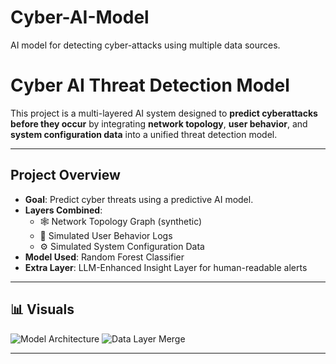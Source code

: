 # Cyber-AI-Model
AI model for detecting cyber-attacks using multiple data sources.

# Cyber AI Threat Detection Model

This project is a multi-layered AI system designed to **predict cyberattacks before they occur** by integrating **network topology**, **user behavior**, and **system configuration data** into a unified threat detection model.

---

##  Project Overview

- **Goal**: Predict cyber threats using a predictive AI model.
- **Layers Combined**:
  - 🕸️ Network Topology Graph (synthetic)
  - 👤 Simulated User Behavior Logs
  - ⚙️ Simulated System Configuration Data
- **Model Used**: Random Forest Classifier
- **Extra Layer**: LLM-Enhanced Insight Layer for human-readable alerts

---

## 📊 Visuals

![Model Architecture](path/to/your/architecture_diagram.png)
![Data Layer Merge](path/to/your/feature_merge_visual.png)

---


